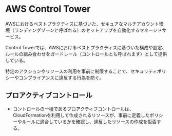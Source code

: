 # AWS Control Tower
AWSにおけるベストプラクティスに基づいた、セキュアなマルチアカウント環境（ランディングゾーンと呼ばれる）のセットアップを自動化するマネージドサービス。

Control Towerでは、AWSにおけるベストプラクティスに基づいた構成や設定、ルールの組み合わせをガードレール（コントロールとも呼ばれます）として提供している。  

特定のアクションやリソースの利用を事前に制限することで、セキュリティポリシーやコンプライアンスに違反する行為を防ぐ。

## プロアクティブコントロール
* コントロールの一種であるプロアクティブコントロールは、CloudFormationを利用して作成されるリソースが、事前に定義したポリシーやルールに適合しているかを確認し、違反したリソースの作成を拒否する。

